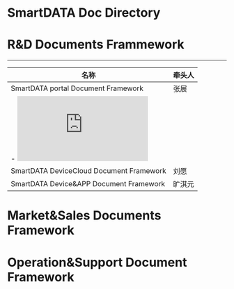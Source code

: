 # SmartDATA Doc Directory

# R&D Documents Frammework
-----------------

|名称|牵头人|
|---|---|
| SmartDATA portal Document Framework|张展|
|  - ![SmartDATA API Doc](http://code.iotplat.net/shebeiyun/apidoc/blob/master/list.md)
| SmartDATA DeviceCloud Document Framework|刘愿|
| SmartDATA Device&APP Document Framework|旷淇元|


# Market&Sales Documents Framework

# Operation&Support Document Framework